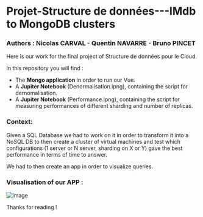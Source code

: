 # Projet-Structure de données---IMdb to MongoDB clusters
### Authors : **Nicolas CARVAL** - **Quentin NAVARRE** - **Bruno PINCET**

Here is our work for the final project of Structure de données pour le Cloud.

In this repository you will find :

- The **Mongo application** in order to run our Vue.
- A **Jupiter Notebook** (Denormalisation.ipng), containing the script for dernomalisation.
- A **Jupiter Notebook** (Performance.ipng), containing the script for measuring performances of different sharding and number of replicas.


### Context:
Given a SQL Database we had to work on it in order to transform it into a NoSQL DB to then create a cluster of virtual machines and test which configurations (1 server or N server, sharding on X or Y) gave the best performance in terms of time to answer.

We had to then create an app in order to visualize queries.

### Visualisation of our APP :

![image](https://user-images.githubusercontent.com/84092005/206866073-c1e6e212-369c-44de-b1e7-8273234f9e8a.png)



Thanks for reading !
